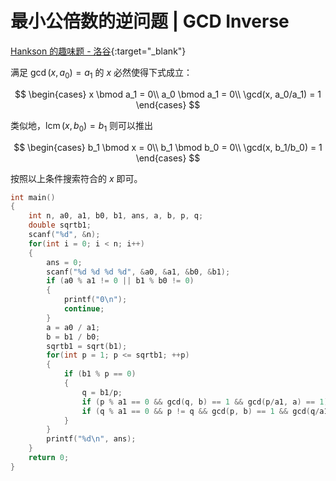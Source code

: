 # 最小公倍数的逆问题 | GCD Inverse

[Hankson 的趣味题 - 洛谷](https://www.luogu.com.cn/problem/P1072){:target="_blank"}

满足 $\gcd(x, a_0) = a_1$ 的 $x$ 必然使得下式成立：

$$
\begin{cases}
x \bmod a_1 = 0\\
a_0 \bmod a_1 = 0\\
\gcd(x, a_0/a_1) = 1
\end{cases}
$$

类似地，$\operatorname{lcm}(x, b_0) = b_1$ 则可以推出

$$
\begin{cases}
b_1 \bmod x = 0\\
b_1 \bmod b_0 = 0\\
\gcd(x, b_1/b_0) = 1
\end{cases}
$$

按照以上条件搜索符合的 $x$ 即可。

```cpp
int main()
{
    int n, a0, a1, b0, b1, ans, a, b, p, q;
    double sqrtb1;
    scanf("%d", &n);
    for(int i = 0; i < n; i++)
    {
        ans = 0;
        scanf("%d %d %d %d", &a0, &a1, &b0, &b1);
        if (a0 % a1 != 0 || b1 % b0 != 0)
        {
            printf("0\n");
            continue;
        }
        a = a0 / a1;
        b = b1 / b0;
        sqrtb1 = sqrt(b1);
        for(int p = 1; p <= sqrtb1; ++p)
        {
            if (b1 % p == 0)
            {
                q = b1/p;
                if (p % a1 == 0 && gcd(q, b) == 1 && gcd(p/a1, a) == 1) ++ans;
                if (q % a1 == 0 && p != q && gcd(p, b) == 1 && gcd(q/a1, a) == 1) ++ans;
            }
        }
        printf("%d\n", ans);
    }
    return 0;
}
```
